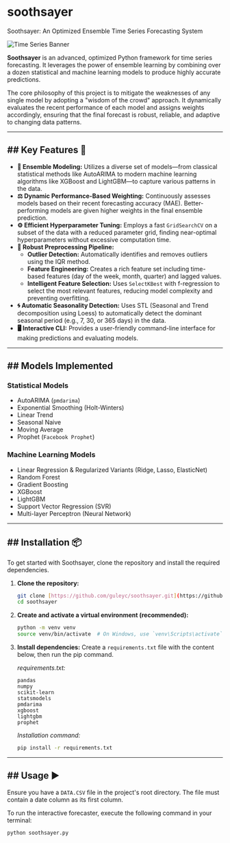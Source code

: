 # soothsayer
Soothsayer: An Optimized Ensemble Time Series Forecasting System

![Time Series Banner](https://guley.com.au/upload/timeseries.jpeg)

**Soothsayer** is an advanced, optimized Python framework for time series forecasting. It leverages the power of ensemble learning by combining over a dozen statistical and machine learning models to produce highly accurate predictions.

The core philosophy of this project is to mitigate the weaknesses of any single model by adopting a "wisdom of the crowd" approach. It dynamically evaluates the recent performance of each model and assigns weights accordingly, ensuring that the final forecast is robust, reliable, and adaptive to changing data patterns.

---

## ## Key Features 🚀

* **🤖 Ensemble Modeling:** Utilizes a diverse set of models—from classical statistical methods like AutoARIMA to modern machine learning algorithms like XGBoost and LightGBM—to capture various patterns in the data.
* **⚖️ Dynamic Performance-Based Weighting:** Continuously assesses models based on their recent forecasting accuracy (MAE). Better-performing models are given higher weights in the final ensemble prediction.
* **⚙️ Efficient Hyperparameter Tuning:** Employs a fast `GridSearchCV` on a subset of the data with a reduced parameter grid, finding near-optimal hyperparameters without excessive computation time.
* **🧹 Robust Preprocessing Pipeline:**
    * **Outlier Detection:** Automatically identifies and removes outliers using the IQR method.
    * **Feature Engineering:** Creates a rich feature set including time-based features (day of the week, month, quarter) and lagged values.
    * **Intelligent Feature Selection:** Uses `SelectKBest` with f-regression to select the most relevant features, reducing model complexity and preventing overfitting.
* **🌀 Automatic Seasonality Detection:** Uses STL (Seasonal and Trend decomposition using Loess) to automatically detect the dominant seasonal period (e.g., 7, 30, or 365 days) in the data.
* **🖥️ Interactive CLI:** Provides a user-friendly command-line interface for making predictions and evaluating models.

---

## ## Models Implemented

### Statistical Models
* AutoARIMA (`pmdarima`)
* Exponential Smoothing (Holt-Winters)
* Linear Trend
* Seasonal Naive
* Moving Average
* Prophet (`Facebook Prophet`)

### Machine Learning Models
* Linear Regression & Regularized Variants (Ridge, Lasso, ElasticNet)
* Random Forest
* Gradient Boosting
* XGBoost
* LightGBM
* Support Vector Regression (SVR)
* Multi-layer Perceptron (Neural Network)

---

## ## Installation 📦

To get started with Soothsayer, clone the repository and install the required dependencies.

1.  **Clone the repository:**
    ```bash
    git clone [https://github.com/guleyc/soothsayer.git](https://github.com/YOUR_USERNAME/soothsayer.git)
    cd soothsayer
    ```

2.  **Create and activate a virtual environment (recommended):**
    ```bash
    python -m venv venv
    source venv/bin/activate  # On Windows, use `venv\Scripts\activate`
    ```

3.  **Install dependencies:**
    Create a `requirements.txt` file with the content below, then run the pip command.

    *requirements.txt:*
    ```
    pandas
    numpy
    scikit-learn
    statsmodels
    pmdarima
    xgboost
    lightgbm
    prophet
    ```

    *Installation command:*
    ```bash
    pip install -r requirements.txt
    ```

---

## ## Usage ▶️

Ensure you have a `DATA.CSV` file in the project's root directory. The file must contain a date column as its first column.

To run the interactive forecaster, execute the following command in your terminal:

```bash
python soothsayer.py
